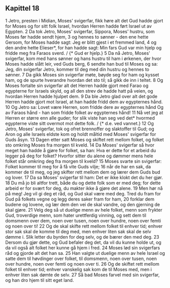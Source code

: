 ## Kapittel 18

1 Jetro, presten i Midian, Moses' svigerfar, fikk høre alt det Gud hadde gjort for Moses og for sitt folk Israel, hvordan Herren hadde ført Israel ut av Egypten.
2 Da tok Jetro, Moses' svigerfar, Sippora, Moses' hustru, som Moses før hadde sendt hjem,
3 og hennes to sønner - den ene hette Gersom, for Moses hadde sagt: Jeg er blitt gjest i et fremmed land,
4 og den andre hette Elieser*, for han hadde sagt: Min fars Gud var min hjelp og fridde meg fra Faraos sverd. / {* Gud er hjelp.}
5 Da nå Jetro, Moses' svigerfar, kom med hans sønner og hans hustru til ham i ørkenen, der hvor Moses hadde slått leir, ved Guds berg,
6 sendte han bud til Moses og sa: Jeg, din svigerfar Jetro, kommer til deg med din hustru og hennes to sønner.
7 Da gikk Moses sin svigerfar møte, bøyde seg for ham og kysset ham, og de spurte hverandre hvordan det sto til; så gikk de inn i teltet.
8 Og Moses fortalte sin svigerfar alt det Herren hadde gjort med Farao og egypterne for Israels skyld, og all den strev de hadde hatt på veien, og hvordan Herren hadde hjulpet dem.
9 Da ble Jetro glad over alt det gode Herren hadde gjort mot Israel, at han hadde fridd dem av egypternes hånd.
10 Og Jetro sa: Lovet være Herren, som fridde dere av egypternes hånd Og av Faraos hånd - han som fridde folket av egypternes hånd!
11 Nå vet jeg at Herren er større enn alle guder; for slik viste han seg ved det* hvormed egypterne viste sitt overmot mot dette folk. / {* d.e. ved vannet.}
12 Og Jetro, Moses' svigerfar, tok og ofret brennoffer og slaktoffer til Gud; og Aron og alle Israels eldste kom og holdt måltid med Moses' svigerfar for Guds åsyn.
13 Dagen etter satt Moses og skiftet rett mellom folket, og folket sto omkring Moses fra morgen til kveld.
14 Da Moses' svigerfar så hvor meget han hadde å gjøre for folket, sa han: Hva er dette for et arbeid du legger på deg for folket? Hvorfor sitter du alene og dømmer mens hele folket står omkring deg fra morgen til kveld?
15 Moses svarte sin svigerfar: Folket kommer til meg for å få vite Guds vilje;
16 når de har en sak, da kommer de til meg, og jeg skifter rett mellom dem og lærer dem Guds bud og lover.
17 Da sa Moses' svigerfar til ham: Det er ikke klokt det du her gjør.
18 Du må jo bli altfor trett, både du og dette folk som er med deg; for dette arbeid er for svært for deg, du makter ikke å gjøre det alene.
19 Men hør nå på meg! Jeg vil gi deg et råd, og Gud skal være med deg. Tred du fram for Gud på folkets vegne og legg deres saker fram for ham,
20 forklar dem budene og lovene, og lær dem den vei de skal vandre, og den gjerning de skal gjøre.
21 Velg deg så ut duelige menn av hele folket, menn som frykter Gud, troverdige menn, som hater urettferdig vinning, og sett dem til domsmenn over dem, noen over tusen, noen over hundre, noen over femti og noen over ti!
22 Og de skal skifte rett mellom folket til enhver tid; enhver stor sak skal de komme til deg med, men enhver liten sak skal de selv dømme i. Slik letter du byrden for deg selv, og de bærer den med deg.
23 Dersom du gjør dette, og Gud befaler deg det, da vil du kunne holde ut, og da vil også alt folket her kunne gå hjem i fred.
24 Moses lød sin svigerfars råd og gjorde alt det han sa.
25 Han valgte ut duelige menn av hele Israel og satte dem til høvdinger over folket, til domsmenn, noen over tusen, noen over hundre, noen over femti og noen over ti.
26 Og de skiftet rett mellom folket til enhver tid; enhver vanskelig sak kom de til Moses med, men i enhver liten sak dømte de selv.
27 Så bad Moses farvel med sin svigerfar, og han dro hjem til sitt eget land.
